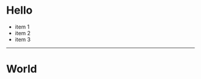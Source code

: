 <html>


<h1>Hello</h1>

<ul>
  <li>item 1</il>
  <li>item 2</il>
  <li>item 3</il>
</ul>

<hr/>
<h1>World</h1>


</html>
